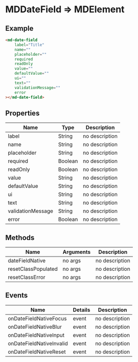 # MDDateField => MDElement

## Example
```html
<md-date-field
    label="Title"
    name=""
    placeholder=""
    required
    readOnly
    value=""
    defaultValue=""
    ui=""
    text=""
    validationMessage=""
    error
></md-date-field>
```

## Properties
Name | Type | Description
--- | --- | ---
label | String | no description
name | String | no description
placeholder | String | no description
required | Boolean | no description
readOnly | Boolean | no description
value | String | no description
defaultValue | String | no description
ui | String | no description
text | String | no description
validationMessage | String | no description
error | Boolean | no description

## Methods
Name | Arguments | Description
--- | --- | ---
dateFieldNative | no args | no description
resetClassPopulated | no args | no description
resetClassError | no args | no description

## Events
Name | Details | Description
--- | --- | ---
onDateFieldNativeFocus | event | no description
onDateFieldNativeBlur | event | no description
onDateFieldNativeInput | event | no description
onDateFieldNativeInvalid | event | no description
onDateFieldNativeReset | event | no description

